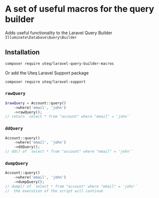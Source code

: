 # A set of useful macros for the query builder
Adds useful functionality to the Laravel Query Builder
`Illuminate\Database\Query\Builder`

## Installation

```bash
composer require uteq/laravel-query-builder-macros
```

Or add the Uteq Laravel Support package
```bash
composer require uteq/laravel-support
```

### `rawQuery`
```php
$rawQuery = Account::query()
    ->where('email', 'john')
    ->rawQuery();
// return `select * from "account" where "email" = 'john'` 
```

### `ddQuery`
```php
Account::query()
    ->where('email', 'john')
    ->ddQuery();
// dd() of `select * from "account" where "email" = 'john'`
```

### `dumpQuery`
```php
Account::query()
    ->where('email', 'john')
    ->dumpQuery();
// dump() of `select * from "account" where "email" = 'john'`
//  the execution of the script will continue
```
